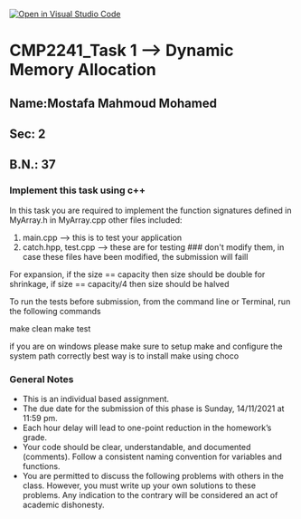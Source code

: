 [![Open in Visual Studio Code](https://classroom.github.com/assets/open-in-vscode-f059dc9a6f8d3a56e377f745f24479a46679e63a5d9fe6f495e02850cd0d8118.svg)](https://classroom.github.com/online_ide?assignment_repo_id=6320582&assignment_repo_type=AssignmentRepo)
# CMP2241_Task 1 --> Dynamic Memory Allocation

## Name:Mostafa Mahmoud Mohamed 
## Sec: 2
## B.N.: 37


### Implement this task using c++
In this task you are required to implement the function signatures defined in MyArray.h in MyArray.cpp
other files included:
1. main.cpp --> this is to test your application
2. catch.hpp, test.cpp --> these are for testing ### don't modify them, in case these files have been modified, the submission will faill

For expansion, if the size == capacity then size should be double
for shrinkage, if size == capacity/4 then size should be halved

To run the tests before submission, from the command line or Terminal, run the following commands

make clean
make test

if you are on windows please make sure to setup make and configure the system path correctly
best way is to install make using choco


### General Notes
- This is an individual based assignment.
- The due date for the submission of this phase is Sunday, 14/11/2021 at 11:59 pm.
- Each hour delay will lead to one-point reduction in the homework’s grade.
- Your code should be clear, understandable, and documented (comments). Follow a consistent naming convention for variables and functions.
- You are permitted to discuss the following problems with others in the class. However, you must write up your own solutions to these problems. Any indication to the contrary will be considered an act of academic dishonesty. 
